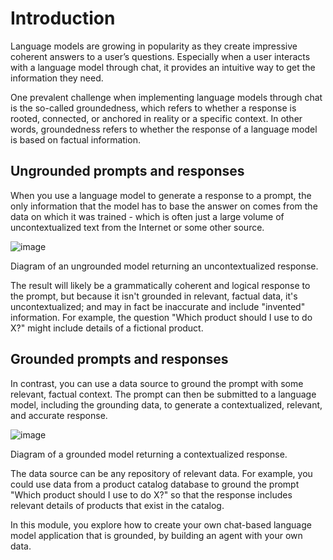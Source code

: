 # Introduction

Language models are growing in popularity as they create impressive coherent answers to a user’s questions. Especially when a user interacts with a language model through chat, it provides an intuitive way to get the information they need.

One prevalent challenge when implementing language models through chat is the so-called groundedness, which refers to whether a response is rooted, connected, or anchored in reality or a specific context. In other words, groundedness refers to whether the response of a language model is based on factual information.

## Ungrounded prompts and responses

When you use a language model to generate a response to a prompt, the only information that the model has to base the answer on comes from the data on which it was trained - which is often just a large volume of uncontextualized text from the Internet or some other source.

![image](https://github.com/user-attachments/assets/f97a35c4-4dc1-4441-b42b-cd42bd840e3f)

Diagram of an ungrounded model returning an uncontextualized response.

The result will likely be a grammatically coherent and logical response to the prompt, but because it isn't grounded in relevant, factual data, it's uncontextualized; and may in fact be inaccurate and include "invented" information. For example, the question "Which product should I use to do X?" might include details of a fictional product.

## Grounded prompts and responses

In contrast, you can use a data source to ground the prompt with some relevant, factual context. The prompt can then be submitted to a language model, including the grounding data, to generate a contextualized, relevant, and accurate response.

![image](https://github.com/user-attachments/assets/713d2a0a-c6b9-4b4a-9d41-130c6a40c541)

Diagram of a grounded model returning a contextualized response.

The data source can be any repository of relevant data. For example, you could use data from a product catalog database to ground the prompt "Which product should I use to do X?" so that the response includes relevant details of products that exist in the catalog.

In this module, you explore how to create your own chat-based language model application that is grounded, by building an agent with your own data.
